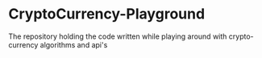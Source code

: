 # CryptoCurrency-Playground
The repository holding the code written while playing around with crypto-currency algorithms and api's
